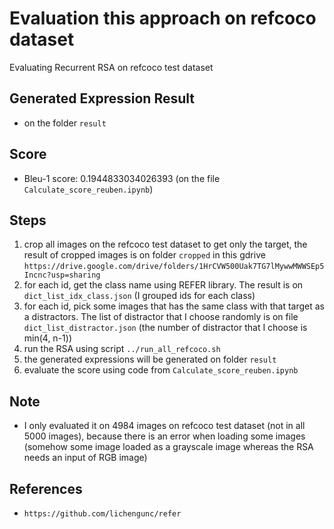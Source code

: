 # Evaluation this approach on refcoco dataset
Evaluating Recurrent RSA on refcoco test dataset 

## Generated Expression Result
- on the folder `result`

## Score
- Bleu-1 score: 0.1944833034026393 (on the file `Calculate_score_reuben.ipynb`)

## Steps
1. crop all images on the refcoco test dataset to get only the target, the result of cropped images is on folder `cropped` in this gdrive `https://drive.google.com/drive/folders/1HrCVW500Uak7TG7lMywwMWWSEp5Incnc?usp=sharing`
2. for each id, get the class name using REFER library. The result is on `dict_list_idx_class.json` (I grouped ids for each class)
3. for each id, pick some images that has the same class with that target as a distractors. The list of distractor that I choose randomly is on file `dict_list_distractor.json` (the number of distractor that I choose is min(4, n-1))
4. run the RSA using script `../run_all_refcoco.sh`
5. the generated expressions will be generated on folder `result`
6. evaluate the score using code from `Calculate_score_reuben.ipynb` 

## Note
- I only evaluated it on 4984 images on refcoco test dataset (not in all 5000 images), because there is an error when loading some images (somehow some image loaded as a grayscale image whereas the RSA needs an input of RGB image)

## References
- `https://github.com/lichengunc/refer`

